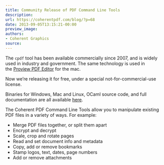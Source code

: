 ```yaml
---
title: Community Release of PDF Command Line Tools
description:
url: https://coherentpdf.com/blog/?p=68
date: 2013-09-05T13:15:21-00:00
preview_image:
authors:
- Coherent Graphics
source:
---
```


<p>The&nbsp;<code>cpdf</code>&nbsp;tool has been available commercially since 2007, and is widely used in industry and government. The same technology is used in the&nbsp;<a href="http://www.coherentpdf.com/proview.html">Proview PDF Editor</a>&nbsp;for the mac.</p>
<p>Now we&rsquo;re releasing it for free, under a&nbsp;special not-for-commercial-use license.</p>
<p>Binaries for Windows, Mac and Linux, OCaml source code, and full documentation are all available <a href="http://community.coherentpdf.com/">here</a>.</p>
<p>The Coherent PDF Command Line Tools allow you to manipulate existing PDF files in a variety of ways. For example:</p>
<ul>
<li>Merge PDF files together, or split them apart</li>
<li>Encrypt and decrypt</li>
<li>Scale, crop and rotate pages</li>
<li>Read and set document info and metadata</li>
<li>Copy, add or remove bookmarks</li>
<li>Stamp logos, text, dates, page numbers</li>
<li>Add or remove attachments</li>
</ul>
<p>&nbsp;</p>



